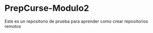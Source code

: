# PrepCurse-Modulo2
Este es un repositorio de prueba para aprender como crear repositorios remotos 
